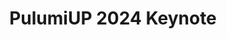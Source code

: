 ---
# Name of the event, <= 60 characters
title: PulumiUP 2024 Keynote
meta_desc: Watch PulumiUP 2024's keynote. Pulumi's co-founder and CEO shared insights into the company's current landscape and future direction
meta_image:

# A featured webinar will display first in the list.
featured: false

# Webinars with unlisted as true will not be shown on the webinar list
unlisted: false

# Gated webinars will have a registration form and the user will need
# to fill out the form before viewing.
gated: false

# The layout of the landing page.
type: webinars

# External webinars will link to an external page instead of a webinar
# landing/registration page. If the webinar is external you will need
# set the 'block_external_search_index' flag to true so Google does not index
# the webinar page created.
external: false
block_external_search_index: false

# The url slug for the webinar landing page. If this is an external
# webinar, use the external URL as the value here.
url_slug: pulumiup-2024-keynote

# Content for the left hand side section of the page.
main:
    # Webinar title.
    title: PulumiUP 2024 Keynote

    event_type: event # workshop | event

    # URL for embedding a URL for ungated webinars.
    youtube_url: https://www.youtube.com/embed/AepHQaXeNX0

    # Sortable date. The datetime Hugo will use to sort the webinars in date order.
    sortable_date: 2024-09-18T09:00:00-00:00

    # Duration of the webinar.
    duration: 1 hour

    # "virtual" will be shown under "show virtual events only", otherwise shown as City, State (seattle, wa)
    location: virtual

    # Description of the webinar.
    description: |
        Watch PulumiUP 2024's keynote. Pulumi's co-founder and CEO shared insights into the company's current landscape and future direction, offering a glimpse into how the company is shaping the future of cloud engineering.

        This keynote also featured presentations and demos from key members of the Pulumi team, unveiling the latest product launches designed to elevate your infrastructure management experience.

        Learn more about the new product launches:
        - [Pulumi - One Unified Platform For All Your Infrastructure Needs](/blog/pulumi-up-2024/)
        - Visibility, intelligence, and controls over all infrastructure with [Pulumi Insights 2.0](/blog/pulumi-insights-2/)
        - Centralized secrets management and orchestration that scales with [Pulumi ESC](/blog/pulumi-esc-ga/)

    # The webinar presenters
    presenters:
        - name: Joe Duffy
          role: CEO, Pulumi
          photo: /images/team/joe-duffy.jpg

    # case-sensitive
    tags:
        level: # Beginner, Intermediate, Advanced
        topics: ["DevOps", "Security", "AI", "Pulumi ESC", "Platform Engineering"]
        languages: []

# The right hand side form section.
form:
    # HubSpot form id.
    hubspot_form_id:
    salesforce_campaign_id:
---